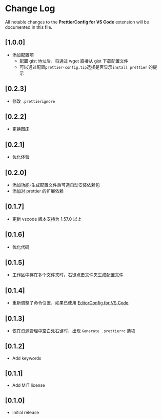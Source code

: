 # Change Log

All notable changes to the **PrettierConfig for VS Code** extension will be documented in this file.

## [1.0.0]

- 添加配置项
  - 配置 gist 地址后，将通过 wget 直接从 gist 下载配置文件
  - 可以通过配置`prettier-config.tip`选择是否显示`install prettier` 的提示

## [0.2.3]

- 修改 `.prettierignore`

## [0.2.2]

- 更换图床

## [0.2.1]

- 优化体验

## [0.2.0]

- 添加功能-生成配置文件后可选自动安装依赖包
- 添加对 prettier 的扩展依赖

## [0.1.7]

- 更新 vscode 版本支持为 1.57.0 以上

## [0.1.6]

- 优化代码

## [0.1.5]

- 工作区中存在多个文件夹时，右键点击文件夹生成配置文件

## [0.1.4]

- 重新调整了命令位置，如果已使用 [EditorConfig for VS Code](https://marketplace.visualstudio.com/items?itemName=EditorConfig.EditorConfig)

## [0.1.3]

- 仅在资源管理中空白处右键时，出现 `Generate .prettierrc` 选项

## [0.1.2]

- Add keywords

## [0.1.1]

- Add MIT license

## [0.1.0]

- Initial release
